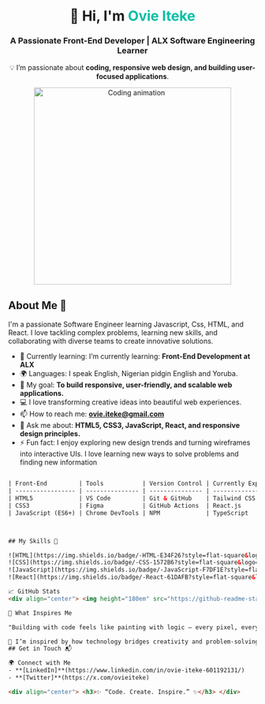 <!-- Banner Section -->
<div align="center">
  <h1>👋 Hi, I'm <span style="color:#00bfa6;">Ovie Iteke</span></h1>
  <h3>A Passionate Front-End Developer | ALX Software Engineering Learner</h3>
  
  <p>💡 I’m passionate about <strong>coding, responsive web design, and building user-focused applications</strong>.</p>
  <img src="https://github.com/rzashakeri/animated-github-profile/blob/master/resources/code.gif?raw=true" width="400" alt="Coding animation"/>
</div>



## About Me 🚀

I'm a passionate Software Engineer learning Javascript, Css, HTML, and React. I love tackling complex problems, learning new skills, and collaborating with diverse teams to create innovative solutions.

- 🌱 Currently learning: I’m currently learning: <b>Front-End Development at ALX</b><br/>
- 🌍 Languages: I speak English, Nigerian pidgin English and Yoruba.
- 🎯 My goal: <b>To build responsive, user-friendly, and scalable web applications.</b><br/>
- 💻 I love transforming creative ideas into beautiful web experiences.<br/>
- 📫 How to reach me: <b>ovie.iteke@gmail.com</b><br/>
- 💬 Ask me about: <b>HTML5, CSS3, JavaScript, React, and responsive design principles.</b><br/>
- ⚡ Fun fact: I enjoy exploring new design trends and turning wireframes into interactive UIs.  I love learning new ways to solve problems and finding new information
```html

| Front-End         | Tools           | Version Control | Currently Exploring |
| ----------------- | --------------- | --------------- | ------------------- |
| HTML5             | VS Code         | Git & GitHub    | Tailwind CSS        |
| CSS3              | Figma           | GitHub Actions  | React.js            |
| JavaScript (ES6+) | Chrome DevTools | NPM             | TypeScript          |



## My Skills 🧠

![HTML](https://img.shields.io/badge/-HTML-E34F26?style=flat-square&logo=html5&logoColor=white)
![CSS](https://img.shields.io/badge/-CSS-1572B6?style=flat-square&logo=css3&logoColor=white)
![JavaScript](https://img.shields.io/badge/-JavaScript-F7DF1E?style=flat-square&logo=javascript&logoColor=black)
![React](https://img.shields.io/badge/-React-61DAFB?style=flat-square&logo=react&logoColor=black)

📈 GitHub Stats
<div align="center"> <img height="180em" src="https://github-readme-stats.vercel.app/api?username=YourGitHubUsername&show_icons=true&theme=tokyonight"/> <img height="180em" src="https://github-readme-streak-stats.herokuapp.com/?user=YourGitHubUsername&theme=tokyonight"/> <img height="180em" src="https://github-readme-stats.vercel.app/api/top-langs/?username=YourGitHubUsername&layout=compact&theme=tokyonight"/> </div>

🧩 What Inspires Me

"Building with code feels like painting with logic — every pixel, every line, every component tells a story."

💬 I’m inspired by how technology bridges creativity and problem-solving. The ability to turn an idea into something real, interactive, and impactful keeps me motivated to learn more every day.
## Get in Touch 📬

🌍 Connect with Me
- **[LinkedIn]**(https://www.linkedin.com/in/ovie-iteke-601192131/)
- **[Twitter]**(https://x.com/ovieiteke)

<div align="center"> <h3>✨ “Code. Create. Inspire.” ✨</h3> </div>

